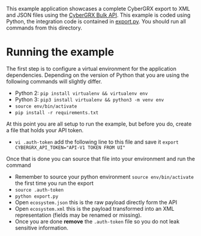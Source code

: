 This example application showcases a complete CyberGRX export to XML and JSON files using the [CyberGRX Bulk API](https://api.cybergrx.com/bulk-v1/swagger/).  This example is coded using Python, the integration code is contained in [export.py](./export.py).  You should run all commands from this directory.

# Running the example
The first step is to configure a virtual environment for the application dependencies.  Depending on the version of Python that you are using the following commands will slightly differ.
- Python 2: `pip install virtualenv && virtualenv env`
- Python 3: `pip3 install virtualenv && python3 -m venv env`
- `source env/bin/activate`
- `pip install -r requirements.txt`

At this point you are all setup to run the example, but before you do, create a file that holds your API token. 
- `vi .auth-token` add the following line to this file and save it `export CYBERGRX_API_TOKEN="API-V1 TOKEN FROM UI"`

Once that is done you can source that file into your environment and run the command
- Remember to source your python environment `source env/bin/activate` the first time you run the export
- `source .auth-token`
- `python export.py`
- Open `ecosystem.json` this is the raw payload directly form the API
- Open `ecosystem.xml` this is the payload transformed into an XML representation (fields may be renamed or missing).
- Once you are done **remove** the `.auth-token` file so you do not leak sensitive information.
